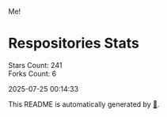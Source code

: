 Me!

# Respositories Stats
Stars Count: 241  
Forks Count: 6

2025-07-25 00:14:33  

This README is automatically generated by [🐰](https://github.com/rnitta/rnitta).

